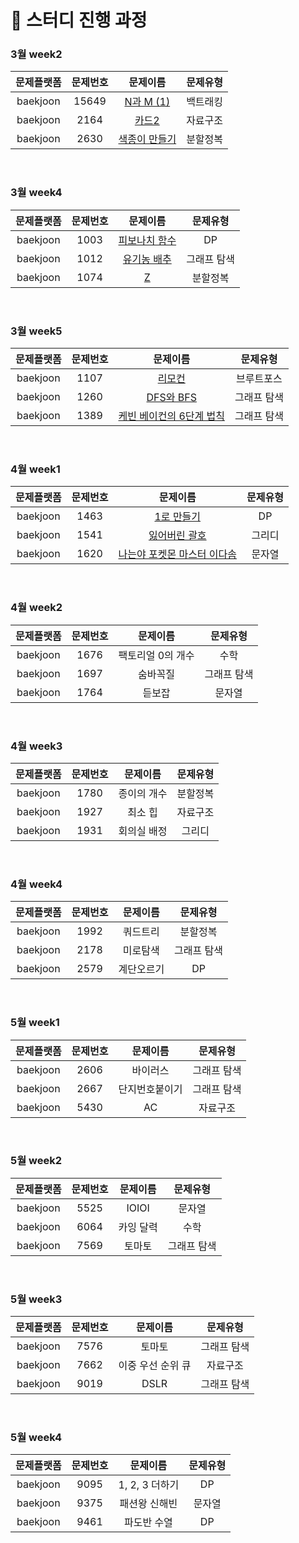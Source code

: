# 📅 스터디 진행 과정

### 3월 week2

| 문제플랫폼 | 문제번호 |                        문제이름                        | 문제유형 |
| :--------: | :------: | :----------------------------------------------------: | :------: |
|  baekjoon  |  15649   |       [N과 M (1)](backtracking/15649_N과M(1))        | 백트래킹 |
|  baekjoon  |   2164   |           [카드2](data_structure/2164_카드2)           | 자료구조 |
|  baekjoon  |   2630   | [색종이 만들기](divide_and_conquer/2630_색종이만들기) | 분할정복 |

<br>

### 3월 week4

| 문제플랫폼 | 문제번호 |                        문제이름                        |  문제유형   |
| :--------: | :------: | :----------------------------------------------------: | :---------: |
|  baekjoon  |   1003   | [피보나치 함수](dynamic_programming/1003_피보나치함수) |     DP      |
|  baekjoon  |   1012   |     [유기농 배추](graph_traversal/1012_유기농배추)     | 그래프 탐색 |
|  baekjoon  |   1074   |             [Z](divide_and_conquer/1074_Z)             |  분할정복   |

<br>

### 3월 week5

| 문제플랫폼 | 문제번호 |                           문제이름                           |  문제유형   |
| :--------: | :------: | :----------------------------------------------------------: | :---------: |
|  baekjoon  |   1107   |              [리모컨](brute_force/1107_리모컨)               | 브루트포스  |
|  baekjoon  |   1260   |         [DFS와 BFS](graph_traversal/1260_DFS와BFS)          | 그래프 탐색 |
|  baekjoon  |   1389   | [케빈 베이컨의 6단계 법칙](graph_traversal/1389_케빈베이컨의6단계법칙) | 그래프 탐색 |

<br>

### 4월 week1

| 문제플랫폼 | 문제번호 |                           문제이름                           | 문제유형 |
| :--------: | :------: | :----------------------------------------------------------: | :------: |
|  baekjoon  |   1463   |      [1로 만들기](dynamic_programming/1463_1로만들기)       |    DP    |
|  baekjoon  |   1541   |          [잃어버린 괄호](greedy/1541_잃어버린괄호)          |  그리디  |
|  baekjoon  |   1620   | [나는야 포켓몬 마스터 이다솜](string/1620_나는야포켓몬마스터이다솜) |  문자열  |

<br>

### 4월 week2

| 문제플랫폼 | 문제번호 |     문제이름      |  문제유형   |
| :--------: | :------: | :---------------: | :---------: |
|  baekjoon  |   1676   | 팩토리얼 0의 개수 |    수학     |
|  baekjoon  |   1697   |     숨바꼭질      | 그래프 탐색 |
|  baekjoon  |   1764   |      듣보잡       |   문자열    |

<br>

### 4월 week3

| 문제플랫폼 | 문제번호 |  문제이름   | 문제유형 |
| :--------: | :------: | :---------: | :------: |
|  baekjoon  |   1780   | 종이의 개수 | 분할정복 |
|  baekjoon  |   1927   |   최소 힙   | 자료구조 |
|  baekjoon  |   1931   | 회의실 배정 |  그리디  |

<br>

### 4월 week4

| 문제플랫폼 | 문제번호 |  문제이름  |  문제유형   |
| :--------: | :------: | :--------: | :---------: |
|  baekjoon  |   1992   |  쿼드트리  |  분할정복   |
|  baekjoon  |   2178   |  미로탐색  | 그래프 탐색 |
|  baekjoon  |   2579   | 계단오르기 |     DP      |

<br>

### 5월 week1

| 문제플랫폼 | 문제번호 |    문제이름    |  문제유형   |
| :--------: | :------: | :------------: | :---------: |
|  baekjoon  |   2606   |    바이러스    | 그래프 탐색 |
|  baekjoon  |   2667   | 단지번호붙이기 | 그래프 탐색 |
|  baekjoon  |   5430   |       AC       |  자료구조   |

<br>

### 5월 week2

| 문제플랫폼 | 문제번호 | 문제이름  |  문제유형   |
| :--------: | :------: | :-------: | :---------: |
|  baekjoon  |   5525   |   IOIOI   |   문자열    |
|  baekjoon  |   6064   | 카잉 달력 |    수학     |
|  baekjoon  |   7569   |  토마토   | 그래프 탐색 |

<br>

### 5월 week3

| 문제플랫폼 | 문제번호 |     문제이름      |  문제유형   |
| :--------: | :------: | :---------------: | :---------: |
|  baekjoon  |   7576   |      토마토       | 그래프 탐색 |
|  baekjoon  |   7662   | 이중 우선 순위 큐 |  자료구조   |
|  baekjoon  |   9019   |       DSLR        | 그래프 탐색 |

<br>

### 5월 week4

| 문제플랫폼 | 문제번호 |    문제이름    | 문제유형 |
| :--------: | :------: | :------------: | :------: |
|  baekjoon  |   9095   | 1, 2, 3 더하기 |    DP    |
|  baekjoon  |   9375   | 패션왕 신해빈  |  문자열  |
|  baekjoon  |   9461   |  파도반 수열   |    DP    |

<br>


